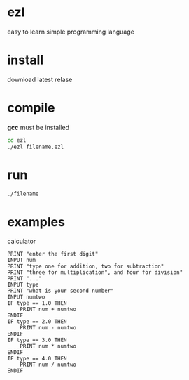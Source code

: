 # ezl
easy to learn simple programming language
# install
download latest relase
# compile
__gcc__ must be installed
``` bash
cd ezl
./ezl filename.ezl
```
# run
``` bash
./filename
```
# examples
calculator
```
PRINT "enter the first digit"
INPUT num
PRINT "type one for addition, two for subtraction"
PRINT "three for multiplication", and four for division"
PRINT "..."
INPUT type
PRINT "what is your second number"
INPUT numtwo
IF type == 1.0 THEN
	PRINT num + numtwo
ENDIF
IF type == 2.0 THEN
	PRINT num - numtwo
ENDIF
IF type == 3.0 THEN
	PRINT num * numtwo
ENDIF
IF type == 4.0 THEN
	PRINT num / numtwo
ENDIF
```
